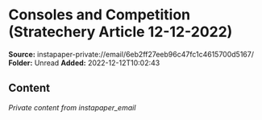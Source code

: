 # Consoles and Competition (Stratechery Article 12-12-2022)

**Source:** instapaper-private://email/6eb2ff27eeb96c47fc1c4615700d5167/
**Folder:** Unread
**Added:** 2022-12-12T10:02:43




## Content
*Private content from instapaper_email*

